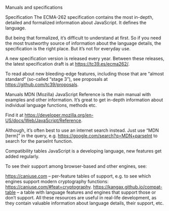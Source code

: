 Manuals and specifications

Specification
The ECMA-262 specification contains the most in-depth, detailed and formalized information about JavaScript. It defines the language.

But being that formalized, it’s difficult to understand at first. So if you need the most trustworthy source of information about the language details, the specification is the right place. But it’s not for everyday use.

A new specification version is released every year. Between these releases, the latest specification draft is at https://tc39.es/ecma262/.

To read about new bleeding-edge features, including those that are “almost standard” (so-called “stage 3”), see proposals at https://github.com/tc39/proposals.


Manuals
MDN (Mozilla) JavaScript Reference is the main manual with examples and other information. It’s great to get in-depth information about individual language functions, methods etc.

Find it at https://developer.mozilla.org/en-US/docs/Web/JavaScript/Reference.

Although, it’s often best to use an internet search instead. Just use “MDN [term]” in the query, e.g. https://google.com/search?q=MDN+parseInt to search for the parseInt function.

Compatibility tables
JavaScript is a developing language, new features get added regularly.

To see their support among browser-based and other engines, see:

https://caniuse.com – per-feature tables of support, e.g. to see which engines support modern cryptography functions: https://caniuse.com/#feat=cryptography.
https://kangax.github.io/compat-table – a table with language features and engines that support those or don’t support.
All these resources are useful in real-life development, as they contain valuable information about language details, their support, etc.